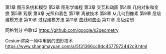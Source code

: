 第1章 图形系统和模型
第2章 图形学编程
第3章 交互和动画
第4章 几何对象和变换
第5章 观察
第6章 光照和着色
第7章 离散技术
第8章 从几何到像素
第9章 层级建模方法
第10章 过程建模方法
第11章 曲线和曲面
第12章 高级绘制


网格划分    谷歌s2  https://github.com/google/s2geometry


Cesium渲染一帧中用到的图形技术
https://www.shangmayuan.com/a/5f31366cc8dc4577973442c9.html